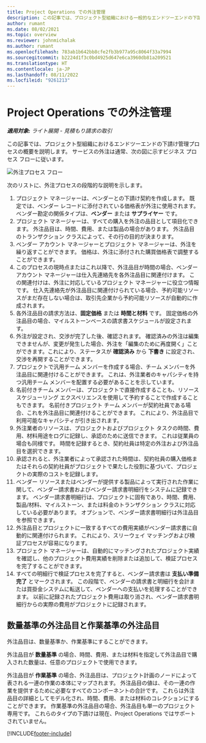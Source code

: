 ```yaml
---
title: Project Operations での外注管理
description: この記事では、プロジェクト型組織における一般的なエンドツーエンドの下請け管理プロセスの概要を説明します。
author: rumant
ms.date: 08/02/2021
ms.topic: overview
ms.reviewer: johnmichalak
ms.author: rumant
ms.openlocfilehash: 783ab1b642bb8cfe2fb3b977a95c8064f33a7994
ms.sourcegitcommit: b2224d1f3c0bd4925d647e6ca3960db81a209521
ms.translationtype: HT
ms.contentlocale: ja-JP
ms.lasthandoff: 08/11/2022
ms.locfileid: "9261213"
---
```

# <a name="subcontract-management-in-project-operations"></a>Project Operations での外注管理


_**適用対象:** ライト展開 - 見積もり請求の取引_

この記事では、プロジェクト型組織におけるエンドツーエンドの下請け管理プロセスの概要を説明します。 サービスの外注は通常、次の図に示すビジネス プロセス フローに従います。

![外注プロセス フロー](../media/SubcontractingProcessFlow.png)

次のリストに、外注プロセスの段階的な説明を示します。

1. プロジェクト マネージャーは、ベンダーとの下請け契約を作成します。 既定では、ベンダー レコードに添付されている価格表が外注に使用されます。 ベンダー勘定の関係タイプは、**ベンダー** または **サプライヤー** です。
2. プロジェクト マネージャーは、すべての購入を外注の品目として項目化できます。 外注品目は、時間、費用、または製品の場合があります。 外注品目のトランザクション クラスによって、その行の目的が決まります。
3. ベンダー アカウント マネージャーとプロジェクト マネージャーは、外注を繰り返すことができます。 価格は、外注に添付された購買価格表で調整することができます。
4. このプロセスの現時点またはこれ以降で、外注品目が時間の場合、ベンダー アカウント マネージャーは仕入先連絡先を各外注品目に関連付けます。 この関連付けは、外注に対応しているプロジェクト マネージャーに役立つ情報です。 仕入先連絡先が外注品目に関連付けられている場合、予約可能リソースがまだ存在しない場合は、取引先企業から予約可能リソースが自動的に作成されます。
5. 各外注品目の請求方法は、**固定価格** または **時間と材料** です。 固定価格の外注品目の場合、マイルストーンベースの請求書スケジュールが設定されます。
6.  外注が設定され、交渉が完了した後、確認されます。 確認済みの外注は編集できませんが、変更が発生した場合、外注を「編集のために再度開く」ことができます。これにより、ステータスが **確認済み** から **下書き** に設定され、交渉を再開することができます。 
7.  プロジェクトで汎用チーム メンバーを作成する場合、チーム メンバーを外注品目に関連付けることができます。 これは、外注業者のキャパシティを持つ汎用チーム メンバーを配置する必要があることを示しています。
8.  名前付きチーム メンバーは、プロジェクトで直接作成することも、リソース スケジューリング エクスペリエンスを使用して予約することで作成することもできます。 名前付きプロジェクト チーム メンバーが契約社員である場合、これを外注品目に関連付けることができます。 これにより、外注品目で利用可能なキャパシティが引き出されます。
9.  外注業者のリソースは、プロジェクトおよびプロジェクト タスクの時間、費用、材料用途をログに記録し、承認のために送信できます。 これは従業員の場合も同様です。 時間を記録するとき、契約社員は特定の外注および外注品目を選択できます。
10. 承認されると、外注業者によって承認された時間は、契約社員の購入価格またはそれらの契約社員がプロジェクトで果たした役割に基づいて、プロジェクトの実際のコストを記録します。
11. ベンダー リソースまたはベンダーが提供する製品によって実行された作業に関して、ベンダー請求書およびベンダー請求書明細行をシステムに記録できます。 ベンダー請求書明細行は、プロジェクトに固有であり、時間、費用、製品/材料、マイルストーン、または料金のトランザクション クラスに対応している必要があります。 オプションで、ベンダー請求書明細行は外注品目を参照できます。
12. 外注品目とプロジェクトに一致するすべての費用実績がベンダー請求書に自動的に関連付けられます。 これにより、スリーウェイ マッチングおよび検証プロセスが容易になります。
13. プロジェクト マネージャーは、自動的にマッチングされたプロジェクト実績を確認し、他のプロジェクト費用実績を削除または追加して、検証プロセスを完了することができます。
14. すべての明細行で検証プロセスを完了すると、ベンダー請求書は **支払い準備完了** とマークされます。 この段階で、ベンダーの請求書と明細行を会計または買掛金システムに転送して、ベンダーへの支払いを処理することができます。 以前に記録されたプロジェクト費用は取り消され、ベンダー請求書明細行からの実際の費用がプロジェクトに記録されます。

## <a name="quantity-based-subcontract-lines-and-work-based-subcontract-lines"></a>数量基準の外注品目と作業基準の外注品目

外注品目は、数量基準か、作業基準にすることができます。 

外注品目が **数量基準** の場合、時間、費用、または材料を指定して外注品目で購入された数量は、任意のプロジェクトで使用できます。

外注品目が **作業基準** の場合、外注品目は、プロジェクト計画のノードによって表される一連の作業の本体にマップされます。 外注品目の値は、その一連の作業を提供するために必要なすべてのコンポーネントの合計です。 これらは外注品目の詳細としてモデル化され、時間、費用、または材料のコレクションにすることができます。 作業基準の外注品目の場合、外注品目も単一のプロジェクト専用です。 これらのタイプの下請けは現在、Project Operations ではサポートされていません。

[!INCLUDE[footer-include](../../includes/footer-banner.md)]

